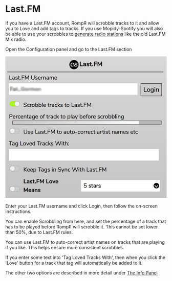# Last.FM

If you have a Last.FM account, RompЯ will scrobble tracks to it and allow you to Love and add tags to tracks. If you use Mopidy-Spotify you will also be able to use your scrobbles to [generate radio stations](/RompR/Music-Discovery) like the old Last.FM Mix radio.

Open the Configuration panel and go to the Last.FM section

![](images/lastfm.png)

Enter your Last.FM username and click Login, then follow the on-screen instructions.

You can enable Scrobbling from here, and set the percentage of a track that has to be played before RompЯ will scrobble it. This cannot be set lower than 50%, due to Last.FM rules.

You can use Last.FM to auto-correct artist names on tracks that are playing if you like. This helps ensure more consistent scrobbles.

If you enter some text into 'Tag Loved Tracks With', then when you click the 'Love' button for a track that tag will automatically be added to it.

The other two options are described in more detail under [The Info Panel](/RompR/The-Info-Panel)
